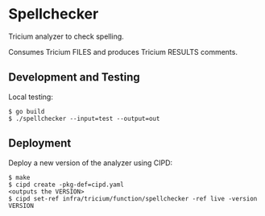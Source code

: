 # Spellchecker

Tricium analyzer to check spelling.

Consumes Tricium FILES and produces Tricium RESULTS comments.

## Development and Testing

Local testing:

```
$ go build
$ ./spellchecker --input=test --output=out
```

## Deployment

Deploy a new version of the analyzer using CIPD:

```
$ make
$ cipd create -pkg-def=cipd.yaml
<outputs the VERSION>
$ cipd set-ref infra/tricium/function/spellchecker -ref live -version VERSION
```
